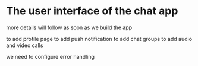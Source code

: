 # The user interface of the chat app

more details will follow as soon as we build the app

to add profile page
to add push notification
to add chat groups
to add audio and video calls

we need to configure error handling
